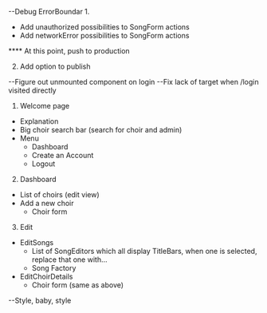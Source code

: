 --Debug ErrorBoundar
1. 
  - Add unauthorized possibilities to SongForm actions
  - Add networkError possibilities to SongForm actions

**** At this point, push to production

2. Add option to publish



--Figure out unmounted component on login
--Fix lack of target when /login visited directly




1. Welcome page

* Explanation
* Big choir search bar (search for choir and admin)
* Menu
  - Dashboard
  - Create an Account
  - Logout

2. Dashboard

* List of choirs (edit view)
* Add a new choir
  - Choir form

3. Edit 

* EditSongs
  - List of SongEditors which all display TitleBars, when one is selected, replace that one with...
  - Song Factory
* EditChoirDetails
  - Choir form (same as above)


--Style, baby, style